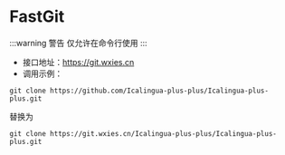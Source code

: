 # FastGit

:::warning 警告
仅允许在命令行使用
:::

- 接口地址：https://git.wxies.cn
- 调用示例：

```git
git clone https://github.com/Icalingua-plus-plus/Icalingua-plus-plus.git
```

替换为

```git
git clone https://git.wxies.cn/Icalingua-plus-plus/Icalingua-plus-plus.git
```
